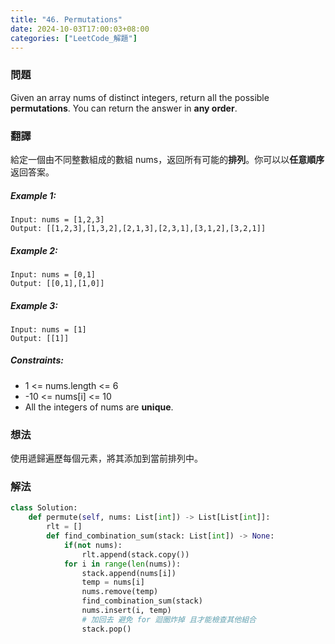 ```yaml
---
title: "46. Permutations"
date: 2024-10-03T17:00:03+08:00
categories: ["LeetCode_解題"]
---
```

### 問題
Given an array nums of distinct integers, return all the possible **permutations**. You can return the answer in **any order**.

### 翻譯
給定一個由不同整數組成的數組 nums，返回所有可能的**排列**。你可以以**任意順序**返回答案。

##### Example 1:
    Input: nums = [1,2,3]
    Output: [[1,2,3],[1,3,2],[2,1,3],[2,3,1],[3,1,2],[3,2,1]]

##### Example 2:
    Input: nums = [0,1]
    Output: [[0,1],[1,0]]

##### Example 3:
    Input: nums = [1]
    Output: [[1]]

##### Constraints:
- 1 <= nums.length <= 6
- -10 <= nums[i] <= 10
- All the integers of nums are **unique**.

### 想法
使用遞歸遍歷每個元素，將其添加到當前排列中。
### 解法
```python
class Solution:
    def permute(self, nums: List[int]) -> List[List[int]]:
        rlt = []
        def find_combination_sum(stack: List[int]) -> None:
            if(not nums):
                rlt.append(stack.copy())
            for i in range(len(nums)):
                stack.append(nums[i])
                temp = nums[i]
                nums.remove(temp)
                find_combination_sum(stack)
                nums.insert(i, temp)
                # 加回去 避免 for 迴圈炸掉 且才能檢查其他組合
                stack.pop()
```